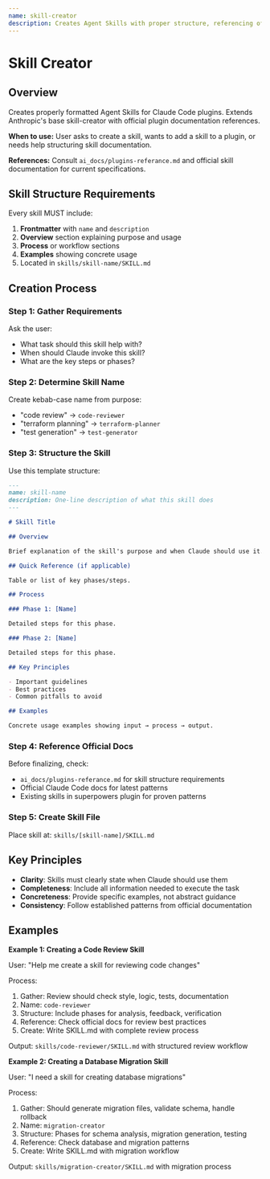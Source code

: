 ```yaml
---
name: skill-creator
description: Creates Agent Skills with proper structure, referencing official Claude Code documentation for accuracy
---
```


# Skill Creator

## Overview

Creates properly formatted Agent Skills for Claude Code plugins. Extends Anthropic's base skill-creator with official plugin documentation references.

**When to use:** User asks to create a skill, wants to add a skill to a plugin, or needs help structuring skill documentation.

**References:** Consult `ai_docs/plugins-referance.md` and official skill documentation for current specifications.

## Skill Structure Requirements

Every skill MUST include:

1. **Frontmatter** with `name` and `description`
2. **Overview** section explaining purpose and usage
3. **Process** or workflow sections
4. **Examples** showing concrete usage
5. Located in `skills/skill-name/SKILL.md`

## Creation Process

### Step 1: Gather Requirements

Ask the user:
- What task should this skill help with?
- When should Claude invoke this skill?
- What are the key steps or phases?

### Step 2: Determine Skill Name

Create kebab-case name from purpose:
- "code review" → `code-reviewer`
- "terraform planning" → `terraform-planner`
- "test generation" → `test-generator`

### Step 3: Structure the Skill

Use this template structure:

```markdown
---
name: skill-name
description: One-line description of what this skill does
---

# Skill Title

## Overview

Brief explanation of the skill's purpose and when Claude should use it.

## Quick Reference (if applicable)

Table or list of key phases/steps.

## Process

### Phase 1: [Name]

Detailed steps for this phase.

### Phase 2: [Name]

Detailed steps for this phase.

## Key Principles

- Important guidelines
- Best practices
- Common pitfalls to avoid

## Examples

Concrete usage examples showing input → process → output.
```

### Step 4: Reference Official Docs

Before finalizing, check:
- `ai_docs/plugins-referance.md` for skill structure requirements
- Official Claude Code docs for latest patterns
- Existing skills in superpowers plugin for proven patterns

### Step 5: Create Skill File

Place skill at: `skills/[skill-name]/SKILL.md`

## Key Principles

- **Clarity**: Skills must clearly state when Claude should use them
- **Completeness**: Include all information needed to execute the task
- **Concreteness**: Provide specific examples, not abstract guidance
- **Consistency**: Follow established patterns from official documentation

## Examples

**Example 1: Creating a Code Review Skill**

User: "Help me create a skill for reviewing code changes"

Process:
1. Gather: Review should check style, logic, tests, documentation
2. Name: `code-reviewer`
3. Structure: Include phases for analysis, feedback, verification
4. Reference: Check official docs for review best practices
5. Create: Write SKILL.md with complete review process

Output: `skills/code-reviewer/SKILL.md` with structured review workflow

**Example 2: Creating a Database Migration Skill**

User: "I need a skill for creating database migrations"

Process:
1. Gather: Should generate migration files, validate schema, handle rollback
2. Name: `migration-creator`
3. Structure: Phases for schema analysis, migration generation, testing
4. Reference: Check database and migration patterns
5. Create: Write SKILL.md with migration workflow

Output: `skills/migration-creator/SKILL.md` with migration process
